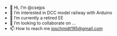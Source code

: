 - 👋 Hi, I’m @csejps
- 👀 I’m interested in DCC model railway with Arduino 
- 🌱 I’m currently a retired EE
- 💞️ I’m looking to collaborate on ...
- 📫 How to reach me jpschmidt195@gmail.com

<!---
csejps/csejps is a ✨ special ✨ repository because its `README.md` (this file) appears on your GitHub profile.
You can click the Preview link to take a look at your changes.
--->
